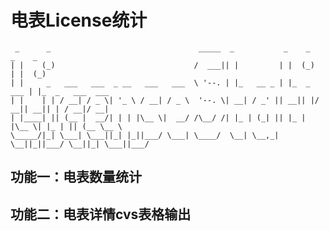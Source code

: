 # 电表License统计
	 _      _                                 _____  _           _    _       _    _            
	| |    (_)                               /  ___|| |         | |  (_)     | |  (_)           
	| |     _   ___   ___  _ __   ___   ___  \ '--. | |_   __ _ | |_  _  ___ | |_  _   ___  ___ 
	| |    | | / __| / _ \| '_ \ / __| / _ \  '--. \| __| / _' || __|| |/ __|| __|| | / __|/ __|
	| |____| || (__ |  __/| | | |\__ \|  __/ /\__/ /| |_ | (_| || |_ | |\__ \| |_ | || (__ \__ \
	\_____/|_| \___| \___||_| |_||___/ \___| \____/  \__| \__,_| \__||_||___/ \__||_| \___||___/
                               

## 功能一：电表数量统计

## 功能二：电表详情cvs表格输出                                                             